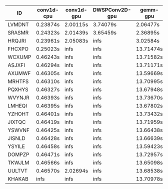 |ID|conv1d-cpu|conv1d-gpu|DWSPConv2D-gpu|gemm-gpu|avg|
|-|-|-|-|-|-|
|LVMDNT|0.23874s|2.00115s|3.74079s|2.06477s|2.01136s|
|SRASMR|0.24323s|2.01439s|3.65459s|2.36895s|2.07029s|
|HRQJRI|0.23961s|2.05083s|infs|3.02584s|infs|
|FHCXPO|0.25023s|infs|infs|13.71474s|infs|
|WCXUMP|0.46243s|infs|infs|13.71582s|infs|
|ASJXFI|0.46294s|infs|infs|13.71171s|infs|
|AXUMWF|0.46305s|infs|infs|13.59669s|infs|
|MRHTFS|0.46310s|infs|infs|13.70995s|infs|
|PQXHYS|0.46327s|infs|infs|13.67948s|infs|
|WVYNJR|0.46393s|infs|infs|13.73670s|infs|
|LMHEQI|0.46395s|infs|infs|13.67802s|infs|
|YZHOHT|0.46401s|infs|infs|13.73432s|infs|
|JIXTQC|0.46419s|infs|infs|13.71959s|infs|
|YSWVNF|0.46425s|infs|infs|13.66438s|infs|
|JISNLD|0.46428s|infs|infs|13.66639s|infs|
|YSYILE|0.46458s|infs|infs|13.59423s|infs|
|DOMPZP|0.46471s|infs|infs|13.72957s|infs|
|TKWJLM|0.46566s|infs|infs|13.65098s|infs|
|UULTVT|0.46570s|2.02694s|infs|13.68538s|infs|
|KHAKAB|infs|infs|infs|13.70978s|infs|
